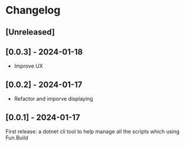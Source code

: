 # Changelog

## [Unreleased]

## [0.0.3] - 2024-01-18

- Improve UX

## [0.0.2] - 2024-01-17

- Refactor and imporve displaying

## [0.0.1] - 2024-01-17

First release: a dotnet cli tool to help manage all the scripts which using Fun.Build

